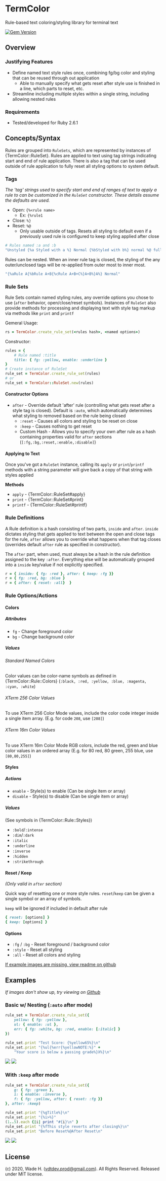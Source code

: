 # TermColor

Rule-based text coloring/styling library for terminal text

[![Gem Version](https://badge.fury.io/rb/term_color.svg)](https://badge.fury.io/rb/term_color)

## Overview

### Justifying Features

- Define named text style rules once, combining fg/bg color and styling that can be reused through out application
    - Able to manually specify what gets reset after style use is finished in a line, which parts to reset, etc.
- Streamline including multiple styles within a single string, including allowing nested rules

### Requirements

- Tested/developed for Ruby 2.6.1

## Concepts/Syntax

Rules are grouped into `RuleSets`, which are represented by instances of {TermColor::RuleSet}. Rules are applied to text using tag strings indicating start and end of rule application. There is also a tag that can be used outside of rule application to fully reset all styling options to system default.

### Tags

_The 'tag' strings used to specify start and end of ranges of text to apply a rule to can be customized in the `RuleSet` constructor. These details assume the defaults are used._

- Open: `{%<rule name>`
    - Ex: `{%rule1`
- Close: `%}`
- Reset: `%@`
    - Only usable outside of tags. Resets all styling to default even if a previously used rule is configured to keep styling applied after close

```ruby
# Rules named :a and :b
"Unstyled {%a Styled with a %} Normal {%bStyled with b%} normal %@ fully reset"
```

Rules can be nested. When an inner rule tag is closed, the styling of the any outer/unclosed tags will be re-applied from outer most to inner most.

```ruby
"{%aRule A{%bRule A+B{%cRule A+B+C%}A+B%}A%} Normal"
```

### Rule Sets

Rule Sets contain named styling rules, any override options you chose to use (`after` behavior, open/close/reset symbols). Instances of `RuleSet` also provide methods for processing and displaying text with style tag markup via methods like `print` and `printf`

Gemeral Usage:

```ruby
rs = TermColor.create_rule_set(<rules hash>, <named options>)
```

Constructor:

```ruby
rules = {
    # Rule named :title
    title: { fg: :yellow, enable: :underline }
}
# Create instance of RuleSet
rule_set = TermColor.create_rule_set(rules)
# or
rule_set = TermColor::RuleSet.new(rules)
```

#### Constructor Options

- `after` - Override default 'after' rule (controlling what gets reset after a style tag is closed). Default is `:auto`, which automatically determines what styling to removed based on the rule being closed
    - `:reset` - Causes all colors and styling to be reset on close
    - `:keep` - Causes nothing to get reset
    - Custom Hash - Allows you to specify your own after rule as a hash containing properties valid for `after` sections (`[:fg,:bg,:reset,:enable,:disable]`)

#### Applying to Text

Once you've got a `RuleSet` instance, calling its `apply` or `print`/`printf` methods with a string parameter will give back a copy of that string with styles applied

__Methods__

- `apply` - {TermColor::RuleSet#apply}
- `print` - {TermColor::RuleSet#print}
- `printf` - {TermColor::RuleSet#printf}

### Rule Definitions

A Rule definition is a hash consisting of two parts, `inside` and `after`. `inside` dictates styling that gets applied to text between the open and close tags for the rule, `after` allows you to override what happens when that tag closes (overrides default `after` rule as specified in constructor).

The `after` part, when used, must always be a hash in the rule definition assigned to the key `:after`. Everything else will be automatically grouped into a `inside` key/value if not explicitly specified.

```ruby
r = { inside: { fg: :red }, after: { keep: :fg }}
r = { fg: :red, bg: :blue }
r = { after: { reset: :all}  }
```

### Rule Options/Actions

#### Colors

##### Attributes

- `fg` - Change foreground color
- `bg` - Change background color

##### Values

###### Standard Named Colors

Color values can be color-name symbols as defined in {TermColor::Rule::Colors} (`:black, :red, :yellow, :blue, :magenta, :cyan, :white`)

###### XTerm 256 Color Values

To use XTerm 256 Color Mode values, include the color code integer inside a single item array. (E.g. for code `208`, use `[208]`)

###### XTerm 16m Color Values

To use XTerm 16m Color Mode RGB colors, include the red, green and blue color values in an ordered array (E.g. for 80 red, 80 green, 255 blue, use `[80,80,255]`)

#### Styles

##### Actions

- `enable` - Style(s) to enable (Can be single item or array)
- `disable` - Style(s) to disable (Can be single item or array)

##### Values

(See symbols in {TermColor::Rule::Styles})

- `:bold`/`:intense`
- `:dim`/`:dark`
- `:italic`
- `:underline`
- `:inverse`
- `:hidden`
- `:strikethrough`

#### Reset / Keep

_(Only valid in `after` section)_

Quick way of resetting one or more style rules. `reset`/`keep` can be given a single symbol or an array of symbols.

`keep` will be ignored if included in default after rule

```ruby
{ reset: [options] }
{ keep: [options] }
```

#### Options

- `:fg` / `:bg` - Reset foreground / background color
- `:style` - Reset all styling
- `:all` - Reset all colors and styling

[If example images are missing, view readme on github](https://github.com/vdtdev/term_color/blob/master/README.md)

## Examples

_If images don't show up, try viewing on [Github](https://github.com/vdtdev/term_color/blob/master/README.md)_

### Basic w/ Nesting (`:auto` after mode)

```ruby
rule_set = TermColor.create_rule_set({
    yellow: { fg: :yellow },
    ul: { enable: :ul },
    err: { fg: :white, bg: :red, enable: [:italic] }
})

rule_set.print "Test Score: {%yellow65%}\n"
rule_set.print "{%ul{%err{%yellowNOTE:%}" +
    "Your score is below a passing grade%}X%}\n"
```

![](./file/docs/example_1.png)
![](./docs/example_1.png)

### With `:keep` after mode

```ruby
rule_set = TermColor.create_rule_set({
    g: { fg: :green },
    i: { enable: :inverse },
    f: { fg: :yellow, after: { reset: :fg }}
}, after: :keep)

rule_set.print "{%gTitle%}\n"
rule_set.print "{%i>%}"
(1..5).each {|i| print "#{i}\n" }
rule_set.print "{%fThis style reverts after closing%}\n"
rule_set.print "Before Reset%@After Reset\n"
```

![](./file/docs/example_2.png)
![](./docs/example_2.png)

## License

(c) 2020, Wade H. (vdtdev.prod@gmail.com). All Rights Reserved. Released under MIT license.